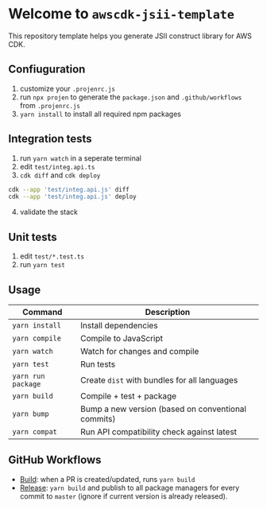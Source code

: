 # Welcome to `awscdk-jsii-template`

This repository template helps you generate JSII construct library for AWS CDK.


## Confiuguration

1. customize your `.projenrc.js`
1. run `npx projen` to generate the `package.json` and `.github/workflows` from `.projenrc.js`
2. `yarn install` to install all required npm packages


## Integration tests

1. run `yarn watch` in a seperate terminal
2. edit `test/integ.api.ts`
3. `cdk diff` and `cdk deploy`

```bash
cdk --app 'test/integ.api.js' diff
cdk --app 'test/integ.api.js' deploy
```

4. validate the stack

## Unit tests

1. edit `test/*.test.ts`
2. run `yarn test`


## Usage

| Command          | Description                                       |
|------------------|---------------------------------------------------|
|`yarn install`    |Install dependencies                               |
|`yarn compile`    |Compile to JavaScript                              |
|`yarn watch`      |Watch for changes and compile                      |
|`yarn test`       |Run tests                                          |
|`yarn run package`|Create `dist` with bundles for all languages       |
|`yarn build`      |Compile + test + package                           |
|`yarn bump`       |Bump a new version (based on conventional commits) |
|`yarn compat`     |Run API compatibility check against latest         |

## GitHub Workflows

- [Build](./.github/workflows/build.yml): when a PR is created/updated, runs `yarn build`
- [Release](./.github/workflows/release.yml): `yarn build` and publish to all package managers for every commit to `master` (ignore if current version is already released).

